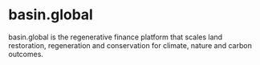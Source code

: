 # basin.global

basin.global is the regenerative finance platform that scales land restoration, regeneration and conservation for climate, nature and carbon outcomes.
